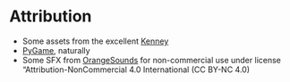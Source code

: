 # Attribution
* Some assets from the excellent [Kenney](https://www.kenney.nl/)
* [PyGame](https://www.pygame.org/), naturally
* Some SFX from [OrangeSounds](https://orangefreesounds.com/) for non-commercial use under license “Attribution-NonCommercial 4.0 International (CC BY-NC 4.0)